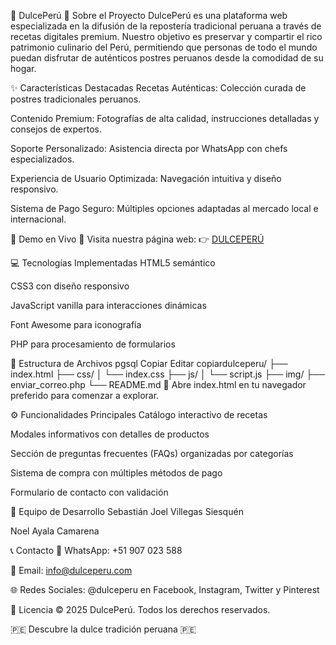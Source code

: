 🍮 DulcePerú
📝 Sobre el Proyecto
DulcePerú es una plataforma web especializada en la difusión de la repostería tradicional peruana a través de recetas digitales premium. Nuestro objetivo es preservar y compartir el rico patrimonio culinario del Perú, permitiendo que personas de todo el mundo puedan disfrutar de auténticos postres peruanos desde la comodidad de su hogar.

✨ Características Destacadas
Recetas Auténticas: Colección curada de postres tradicionales peruanos.

Contenido Premium: Fotografías de alta calidad, instrucciones detalladas y consejos de expertos.

Soporte Personalizado: Asistencia directa por WhatsApp con chefs especializados.

Experiencia de Usuario Optimizada: Navegación intuitiva y diseño responsivo.

Sistema de Pago Seguro: Múltiples opciones adaptadas al mercado local e internacional.

🚀 Demo en Vivo
🔗 Visita nuestra página web:
👉 [DULCEPERÚ](https://dulceperupaginadigital.on.drv.tw/DulcePer%C3%BA/#categorias)

💻 Tecnologías Implementadas
HTML5 semántico

CSS3 con diseño responsivo

JavaScript vanilla para interacciones dinámicas

Font Awesome para iconografía

PHP para procesamiento de formularios

📁 Estructura de Archivos
pgsql
Copiar
Editar
copiardulceperu/
├── index.html
├── css/
│   └── index.css
├── js/
│   └── script.js
├── img/
├── enviar_correo.php
└── README.md
📌 Abre index.html en tu navegador preferido para comenzar a explorar.

⚙️ Funcionalidades Principales
Catálogo interactivo de recetas

Modales informativos con detalles de productos

Sección de preguntas frecuentes (FAQs) organizadas por categorías

Sistema de compra con múltiples métodos de pago

Formulario de contacto con validación

👥 Equipo de Desarrollo
Sebastián Joel Villegas Siesquén

Noel Ayala Camarena

📞 Contacto
📱 WhatsApp: +51 907 023 588

📧 Email: info@dulceperu.com

🌐 Redes Sociales: @dulceperu en Facebook, Instagram, Twitter y Pinterest

📄 Licencia
© 2025 DulcePerú. Todos los derechos reservados.

🇵🇪 Descubre la dulce tradición peruana 🇵🇪
